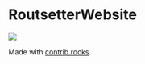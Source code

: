 # RoutsetterWebsite

<a href="https://github.com/Ashie-github/RoutsetterWebsite/graphs/contributors">
  <img src="https://contrib.rocks/image?repo=Ashie-github/RoutsetterWebsite" />
</a>

Made with [contrib.rocks](https://contrib.rocks).
